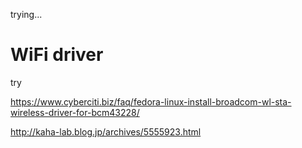 trying...

# WiFi driver

try

https://www.cyberciti.biz/faq/fedora-linux-install-broadcom-wl-sta-wireless-driver-for-bcm43228/

http://kaha-lab.blog.jp/archives/5555923.html
